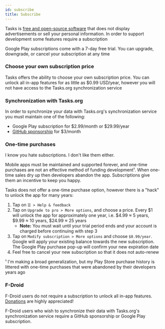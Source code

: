 ```yaml
---
id: subscribe
title: Subscribe
---
```


Tasks is [free and open-source
software](https://en.wikipedia.org/wiki/Free_and_open-source_software) that
does not display advertisements or sell your personal information. In order to
support development some features require a subscription

Google Play subscriptions come with a 7-day free trial. You can upgrade,
downgrade, or cancel your subscription at any time

### Choose your own subscription price

Tasks offers the ability to choose your own subscription price. You can
unlock all in-app features for as little as $0.99 USD/year, however you will not
have access to the Tasks.org synchronization service

### Synchronization with Tasks.org

In order to synchronize your data with Tasks.org's synchronization service you must maintain one of the following:

* Google Play subscription for $2.99/month or $29.99/year
* [GitHub sponsorship](https://github.com/sponsors/abaker) for $3/month

### One-time purchases

I know you hate subscriptions. I don't like them either.

Mobile apps must be maintained and supported forever, and one-time purchases
are not an effective method of funding development¹. When one-time sales dry up
then developers abandon the app. Subscriptions give them an incentive to
keep you happy.

Tasks does not offer a one-time purchase option, however there is a "hack" to
unlock the app for many years:

1. Tap on `☰ > Help & feedback`
2. Tap on `Upgrade to pro > More options`, and choose a price. Every $1 will
   unlock the app for approximately one year, i.e. $4.99 ≈ 5 years, $9.99 ≈ 10
   years, $24.99 ≈ 25 years
   * **Note:** You must wait until your trial period ends and your account is
     charged before continuing with step 3
3. Tap on `Modify subscription > More options` and choose `$0.99/year`. Google
   will apply your existing balance towards the new subscription. The Google
   Play purchase pop-up will confirm your new expiration date
4. Feel free to cancel your new subscription so that it does not auto-renew

¹ I'm making a broad generalization, but my Play Store purchase history is
littered with one-time purchases that were abandoned by their developers years
ago

### F-Droid

F-Droid users do not require a subscription to unlock all in-app features.
[Donations](donate.md) are highly appreciated!

F-Droid users who wish to synchronize their data with Tasks.org's
synchronization service require a GitHub sponsorship or Google Play
subscription.
